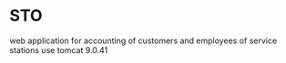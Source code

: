 # STO
web application for accounting of customers and employees of service stations
use tomcat 9.0.41

